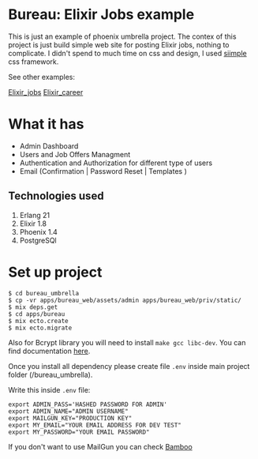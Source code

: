 # Bureau: Elixir Jobs example

This is just an example of phoenix umbrella project. 
The contex of this project is just build simple web site for posting Elixir jobs, nothing to complicate.
I didn't spend to much time on css and design, I used [siimple](https://docs.siimple.xyz) css framework.

See other examples:

[Elixir_jobs](https://github.com/odarriba/elixir_jobs)
[Elixir_career](https://github.com/manusajith/elixirjobs)

# What it has

* Admin Dashboard 
* Users and Job Offers Managment
* Authentication and Authorization for different type of users
* Email (Confirmation | Password Reset | Templates )

## Technologies used

1. Erlang  21
2. Elixir  1.8
3. Phoenix 1.4
4. PostgreSQl

# Set up project

```
$ cd bureau_umbrella
$ cp -vr apps/bureau_web/assets/admin apps/bureau_web/priv/static/
$ mix deps.get
$ cd apps/bureau
$ mix ecto.create
$ mix ecto.migrate
```

Also for Bcrypt library you will need to install `make gcc libc-dev`. You can find documentation [here](https://github.com/riverrun/bcrypt_elixir).

Once you install all dependency please create file `.env` inside main project folder (/bureau_umbrella).

Write this inside `.env` file:

```
export ADMIN_PASS='HASHED PASSWORD FOR ADMIN'
export ADMIN_NAME="ADMIN USERNAME"
export MAILGUN_KEY="PRODUCTION KEY"
export MY_EMAIL="YOUR EMAIL ADDRESS FOR DEV TEST"
export MY_PASSWORD="YOUR EMAIL PASSWORD"
```

If you don't want to use MailGun you can check [Bamboo](https://github.com/thoughtbot/bamboo) 

